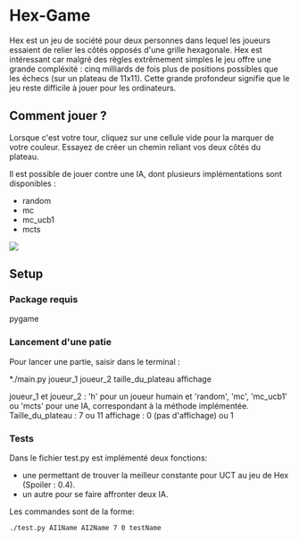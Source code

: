 # Hex-Game

Hex est un jeu de société pour deux personnes dans lequel les joueurs essaient de relier les côtés opposés d'une grille hexagonale. Hex est intéressant car malgré des règles extrêmement simples le jeu offre une grande compléxité : cinq milliards de fois plus de positions possibles que les échecs (sur un plateau de 11x11). Cette grande profondeur signifie que le jeu reste difficile à jouer pour les ordinateurs.

## Comment jouer ?

Lorsque c'est votre tour, cliquez sur une cellule vide pour la marquer de votre couleur. Essayez de créer un chemin reliant vos deux côtés du plateau.

Il est possible de jouer contre une IA, dont plusieurs implémentations sont disponibles : 
- random
- mc
- mc_ucb1
- mcts

![](https://upload.wikimedia.org/wikipedia/commons/thumb/e/e9/Hex_board_11x11.svg/800px-Hex_board_11x11.svg.png)

## Setup

### Package requis
pygame

### Lancement d'une patie
Pour lancer une partie, saisir dans le terminal : 

*./main.py joueur_1 joueur_2 taille_du_plateau affichage

joueur_1 et joueur_2 : 'h' pour un joueur humain et 'random', 'mc', 'mc_ucb1' ou 'mcts' pour une IA, correspondant à la méthode implémentée. 
Taille_du_plateau : 7 ou 11
affichage : 0 (pas d'affichage) ou 1

### Tests

Dans le fichier test.py est implémenté deux fonctions:
- une permettant de trouver la meilleur constante pour UCT au jeu de Hex (Spoiler : 0.4).
- un autre pour se faire affronter deux IA.

Les commandes sont de la forme:

```bash
./test.py AI1Name AI2Name 7 0 testName
```

